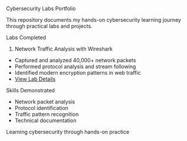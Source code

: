 Cybersecurity Labs Portfolio

This repository documents my hands-on cybersecurity learning journey through practical labs and projects.

Labs Completed

1. Network Traffic Analysis with Wireshark
- Captured and analyzed 40,000+ network packets
- Performed protocol analysis and stream following
- Identified modern encryption patterns in web traffic
- [View Lab Details](./wireshark-lab/)

Skills Demonstrated
- Network packet analysis
- Protocol identification  
- Traffic pattern recognition
- Technical documentation

Learning cybersecurity through hands-on practice
